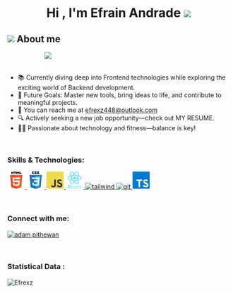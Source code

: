<h1 align="center">Hi , I'm Efrain Andrade <img src="https://media.giphy.com/media/hvRJCLFzcasrR4ia7z/giphy.gif" width="35"></h1>

## <picture><img src = "https://github.com/7oSkaaa/7oSkaaa/blob/main/Images/about_me.gif?raw=true" width = 50px></picture> About me

<picture> <img align="right" src="https://github.com/7oSkaaa/7oSkaaa/blob/main/Images/Right_Side.gif?raw=true" width = 420px></picture>

<br><br>

- 📚 Currently diving deep into Frontend technologies while exploring the exciting world of Backend development.
- 🎯 Future Goals: Master new tools, bring ideas to life, and contribute to meaningful projects.
- 📩 You can reach me at efrexz448@outlook.com
- 🔍 Actively seeking a new job opportunity—check out MY RESUME.
- 💪🏼  Passionate about technology and fitness—balance is key!
<br>

<h3 align="left">Skills & Technologies:</h3>
<p align="left">
  <a href="https://www.w3.org/html/" target="_blank" rel="noreferrer">
    <img
      src="https://raw.githubusercontent.com/devicons/devicon/master/icons/html5/html5-original-wordmark.svg"
      alt="html5" width="40" height="40" /> 
  </a>
  <a href="https://www.w3schools.com/css/" target="_blank" rel="noreferrer">
    <img
      src="https://raw.githubusercontent.com/devicons/devicon/master/icons/css3/css3-original-wordmark.svg" alt="css3"
      width="40" height="40" />
  </a>
  <a href="https://developer.mozilla.org/en-US/docs/Web/JavaScript" target="_blank"
    rel="noreferrer">
    <img
      src="https://raw.githubusercontent.com/devicons/devicon/master/icons/javascript/javascript-original.svg"
      alt="javascript" width="40" height="40" />
  </a> 
  <a href="https://reactjs.org/" target="_blank" rel="noreferrer"> 
    <img
      src="https://raw.githubusercontent.com/devicons/devicon/master/icons/react/react-original-wordmark.svg"
      alt="react" width="40" height="40" /> 
  </a> 
  <a href="https://tailwindcss.com/" target="_blank" rel="noreferrer"> 
    <img 
      src="https://www.vectorlogo.zone/logos/tailwindcss/tailwindcss-icon.svg" 
      alt="tailwind" width="40" height="40"/>
  </a>
   <a href="https://git-scm.com/" target="_blank" rel="noreferrer"> 
     <img 
       src="https://www.vectorlogo.zone/logos/git-scm/git-scm-icon.svg" 
       alt="git" width="40" height="40"/>
   </a>
  <a href="https://www.typescriptlang.org/" target="_blank" rel="noreferrer">
    <img
      src="https://raw.githubusercontent.com/devicons/devicon/master/icons/typescript/typescript-original.svg"
      alt="typescript" width="40" height="40" />
</a>
</p>

<br>
<h3 align="left">Connect with me:</h3>
<p align="left">
  <a href="https://www.linkedin.com/in/efrainandrade-dev/" target="blank"><img align="center"
      src="https://raw.githubusercontent.com/rahuldkjain/github-profile-readme-generator/master/src/images/icons/Social/linked-in-alt.svg"
      alt="adam pithewan" height="30" width="40" />
  </a>
</p>

<br>

<h3>Statistical Data :</h3>
<p><img align="center"
    src="https://github-readme-stats.vercel.app/api/top-langs?username=Efrexz&show_icons=true&locale=en&bg_color=0d1117&text_color=ffffff&layout=compact"
    alt="Efrexz" 
    bg_color=#808080/></p>

<br>
